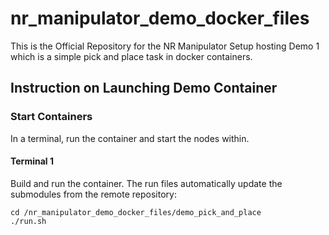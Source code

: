 # nr_manipulator_demo_docker_files


This is the Official Repository for the NR Manipulator Setup hosting Demo 1 which is a simple pick and place task in docker containers.

## Instruction on Launching Demo Container

### Start Containers

In a terminal, run the container and start the nodes within.

#### Terminal 1

Build and run the container. The run files automatically update the submodules from the remote repository:

```
cd /nr_manipulator_demo_docker_files/demo_pick_and_place
./run.sh
```

